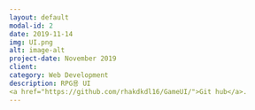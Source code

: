 ```yaml
---
layout: default
modal-id: 2
date: 2019-11-14
img: UI.png
alt: image-alt
project-date: November 2019
client: 
category: Web Development
description: RPG용 UI
<a href="https://github.com/rhakdkdl16/GameUI/">Git hub</a>.
---
```


